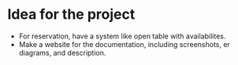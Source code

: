 # Idea for the project

- For reservation, have a system like open table with availabilites.
- Make a website for the documentation, including screenshots, er diagrams,
  and description.



